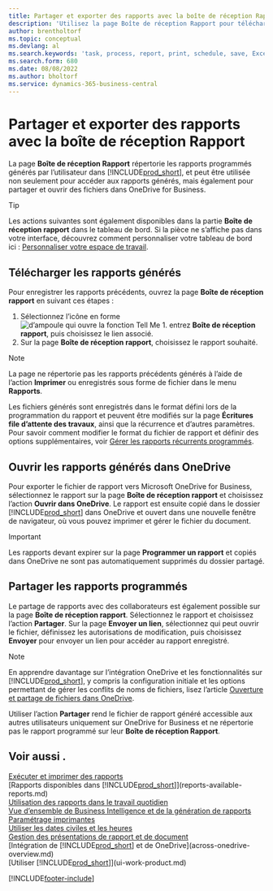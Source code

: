 ```yaml
---
title: Partager et exporter des rapports avec la boîte de réception Rapport
description: 'Utilisez la page Boîte de réception Rapport pour télécharger, partager et exporter des rapports dans Business Central.'
author: brentholtorf
ms.topic: conceptual
ms.devlang: al
ms.search.keywords: 'task, process, report, print, schedule, save, Excel, PDF, dataset, export, report inbox, onedrive,'
ms.search.form: 680
ms.date: 08/08/2022
ms.author: bholtorf
ms.service: dynamics-365-business-central
---
```

# <a name="share-and-export-reports-with-the-report-inbox"></a>Partager et exporter des rapports avec la boîte de réception Rapport

La page **Boîte de réception Rapport** répertorie les rapports programmés générés par l’utilisateur dans [!INCLUDE[prod_short](includes/prod_short.md)], et peut être utilisée non seulement pour accéder aux rapports générés, mais également pour partager et ouvrir des fichiers dans OneDrive for Business.

> [!TIP]
> Les actions suivantes sont également disponibles dans la partie **Boîte de réception rapport** dans le tableau de bord. Si la pièce ne s’affiche pas dans votre interface, découvrez comment personnaliser votre tableau de bord ici : [Personnaliser votre espace de travail](ui-personalization-user.md).

## <a name="download-generated-reports"></a>Télécharger les rapports générés

Pour enregistrer les rapports précédents, ouvrez la page **Boîte de réception rapport** en suivant ces étapes :

1. Sélectionnez l’icône en forme ![d’ampoule qui ouvre la fonction Tell Me 1.](media/ui-search/search_small.png "Dites-moi ce que vous voulez faire") entrez **Boîte de réception rapport**, puis choisissez le lien associé.  
2. Sur la page **Boîte de réception rapport**, choisissez le rapport souhaité.

> [!NOTE]
> La page ne répertorie pas les rapports précédents générés à l’aide de l’action **Imprimer** ou enregistrés sous forme de fichier dans le menu **Rapports**.
>
> Les fichiers générés sont enregistrés dans le format défini lors de la programmation du rapport et peuvent être modifiés sur la page **Écritures file d’attente des travaux**, ainsi que la récurrence et d’autres paramètres. Pour savoir comment modifier le format du fichier de rapport et définir des options supplémentaires, voir [Gérer les rapports récurrents programmés](ui-work-report.md#manage-scheduled-recurring-reports).

## <a name="open-generated-reports-in-onedrive"></a>Ouvrir les rapports générés dans OneDrive

Pour exporter le fichier de rapport vers Microsoft OneDrive for Business, sélectionnez le rapport sur la page **Boîte de réception rapport** et choisissez l’action **Ouvrir dans OneDrive**. Le rapport est ensuite copié dans le dossier [!INCLUDE[prod_short](includes/prod_short.md)] dans OneDrive et ouvert dans une nouvelle fenêtre de navigateur, où vous pouvez imprimer et gérer le fichier du document.

> [!IMPORTANT]
>
> Les rapports devant expirer sur la page **Programmer un rapport** et copiés dans OneDrive ne sont pas automatiquement supprimés du dossier partagé.

## <a name="share-scheduled-reports"></a>Partager les rapports programmés

Le partage de rapports avec des collaborateurs est également possible sur la page **Boîte de réception rapport**. Sélectionnez le rapport et choisissez l’action **Partager**. Sur la page **Envoyer un lien**, sélectionnez qui peut ouvrir le fichier, définissez les autorisations de modification, puis choisissez **Envoyer** pour envoyer un lien pour accéder au rapport enregistré.

> [!NOTE]
> En apprendre davantage sur l’intégration OneDrive et les fonctionnalités sur [!INCLUDE[prod_short](includes/prod_short.md)], y compris la configuration initiale et les options permettant de gérer les conflits de noms de fichiers, lisez l’article [Ouverture et partage de fichiers dans OneDrive](across-share-onedrive.md).
>
> Utiliser l’action **Partager** rend le fichier de rapport généré accessible aux autres utilisateurs uniquement sur OneDrive for Business et ne répertorie pas le rapport programmé sur leur **Boîte de réception Rapport**.

## <a name="see-also"></a>Voir aussi .

[Exécuter et imprimer des rapports](ui-work-report.md)  
[Rapports disponibles dans [!INCLUDE[prod_short](includes/prod_short.md)]](reports-available-reports.md)  
[Utilisation des rapports dans le travail quotidien](reports-use-reports.md)  
[Vue d’ensemble de Business Intelligence et de la génération de rapports](reports-bi-reporting.md)  
[Paramétrage imprimantes](ui-specify-printer-selection-reports.md)  
[Utiliser les dates civiles et les heures](ui-enter-date-ranges.md)  
[Gestion des présentations de rapport et de document](ui-manage-report-layouts.md)  
[Intégration de [!INCLUDE[prod_short](includes/prod_short.md)] et de OneDrive](across-onedrive-overview.md)  
[Utiliser [!INCLUDE[prod_short](includes/prod_short.md)]](ui-work-product.md)  

[!INCLUDE[footer-include](includes/footer-banner.md)]
